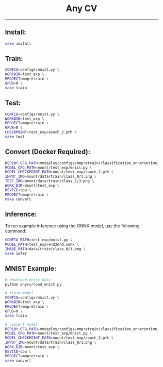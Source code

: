 <div align="center">
    <h1>Any CV</h1>
</div>

----

## Install:

```bash
make install
```

## Train:
```bash
CONFIG=configs/mnist.py \
WORKDIR=test_exp \
PROJECT=mmpretrain \
GPUS=0 \
make train
```

## Test:
```bash
CONFIG=configs/mnist.py \
WORKDIR=test_exp \
PROJECT=mmpretrain \
GPUS=0 \
CHECKPOINT=test_exp/epoch_2.pth \
make test
```

## Convert (Docker Required):

```bash
DEPLOY_CFG_PATH=mmdeploy/configs/mmpretrain/classification_onnxruntime_dynamic.py \
MODEL_CFG_PATH=mount/test_exp/mnist.py \
MODEL_CHECKPOINT_PATH=mount/test_exp/epoch_2.pth \
INPUT_IMG=mount/data/train/class_0/1.png \
TEST_IMG=mount/data/train/class_1/3.png \
WORK_DIR=mount/test_exp \
DEVICE=cpu \
PROJECT=mmpretrain \
make convert
```

## Inference:

To run example inference using the ONNX model, use the following command:

```bash
CONFIG_PATH=test_exp/mnist.py \
MODEL_PATH=test_exp/end2end.onnx \
IMAGE_PATH=data/train/class_0/1.png \
make infer
```

## MNIST Example:

```bash
# download mnist data
python anycv/load_mnist.py

# train model
CONFIG=configs/mnist.py \
WORKDIR=test_exp \
PROJECT=mmpretrain \
GPUS=0 \
make train

# convert model
DEPLOY_CFG_PATH=mmdeploy/configs/mmpretrain/classification_onnxruntime_dynamic.py \
MODEL_CFG_PATH=mount/test_exp/mnist.py \
MODEL_CHECKPOINT_PATH=mount/test_exp/epoch_2.pth \
INPUT_IMG=mount/data/train/class_0/1.png \
WORK_DIR=mount/test_exp \
DEVICE=cpu \
PROJECT=mmpretrain \
make convert
```